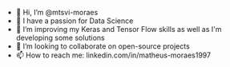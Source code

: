 - 👋 Hi, I’m @mtsvi-moraes
- 👀 I have a passion for Data Science
- 🌱 I’m improving my Keras and Tensor Flow skills as well as I'm developing some solutions
- 💞️ I’m looking to collaborate on open-source projects
- 📫 How to reach me: linkedin.com/in/matheus-moraes1997

<!---
mtsvi-moraes/mtsvi-moraes is a ✨ special ✨ repository because its `README.md` (this file) appears on your GitHub profile.
You can click the Preview link to take a look at your changes.
--->
